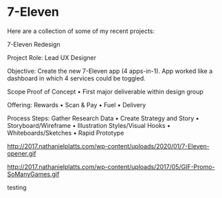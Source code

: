 # 7-Eleven


Here are a collection of some of my recent projects:

7-Eleven Redesign

Project Role: Lead UX Designer

Objective: Create the new 7-Eleven app (4 apps-in-1). App worked like a dashboard in which 4 services could be toggled.

Scope Proof of Concept • First major deliverable within design group

Offering: Rewards • Scan & Pay • Fuel • Delivery

Process Steps: Gather Research Data • Create Strategy and Story • Storyboard/Wireframe • Illustration Styles/Visual Hooks • Whiteboards/Sketches • Rapid Prototype

http://2017.nathanielplatts.com/wp-content/uploads/2020/01/7-Eleven-opener.gif

http://2017.nathanielplatts.com/wp-content/uploads/2017/05/GIF-Promo-SoManyGames.gif


testing
